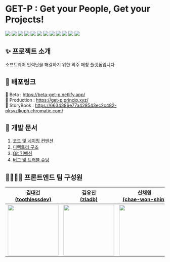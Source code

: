 # GET-P : Get your People, Get your Projects!

<span>
<img src="https://img.shields.io/badge/typescript-3178C6?style=for-the-badge&logo=typescript&logoColor=white"/>
<img src="https://img.shields.io/badge/vite-646CFF?style=for-the-badge&logo=vite&logoColor=white"/>
<img src="https://img.shields.io/badge/react-61DAFB?style=for-the-badge&logo=react&logoColor=white"/>
<img src="https://img.shields.io/badge/redux-764ABC?style=for-the-badge&logo=redux&logoColor=white"/>
<img src="https://img.shields.io/badge/tanstack_query-FF4154?style=for-the-badge&logo=reactquery&logoColor=white"/>
<img src="https://img.shields.io/badge/emotion_styled-DB7093?style=for-the-badge&logo=styledcomponents&logoColor=white"/>
<img src="https://img.shields.io/badge/storybook-FF4785?style=for-the-badge&logo=storybook&logoColor=white"/>
<img src="https://img.shields.io/badge/jest-C21325?style=for-the-badge&logo=jest&logoColor=white"/>
<img src="https://img.shields.io/badge/cypress-69D3A7?style=for-the-badge&logo=cypress&logoColor=white"/>
<img src="https://img.shields.io/badge/docker-2496ED?style=for-the-badge&logo=docker&logoColor=white"/>
<img src="https://img.shields.io/badge/github_actions-2088FF?style=for-the-badge&logo=githubactions&logoColor=white"/>
<img src="https://img.shields.io/badge/jira-0052CC?style=for-the-badge&logo=jira&logoColor=white"/>
</span>

<br/>

## ✨ 프로젝트 소개

소프트웨어 인력난을 해결하기 위한 외주 매칭 플랫폼입니다

## 🔗 배포링크

🧪 Beta : https://beta-get-p.netlify.app/ <br/>
🚚 Production : https://get-p.princip.xyz/ <br/>
🎨 StoryBook : https://6634386e77a428543ec2c482-pksvzlkuph.chromatic.com/ <br/>

## 📖 개발 문서

1. [코드 및 네이밍 컨벤션](https://github.com/Principes-Artis-Mechanicae/get-p-frontend/wiki/%F0%9F%93%96-%EC%BD%94%EB%93%9C-%EB%B0%8F-%EB%84%A4%EC%9D%B4%EB%B0%8D-%EC%BB%A8%EB%B2%A4%EC%85%98)
2. [디렉토리 구조](https://github.com/Principes-Artis-Mechanicae/get-p-frontend/wiki/%F0%9F%93%96-%EB%94%94%EB%A0%89%ED%86%A0%EB%A6%AC-%EA%B5%AC%EC%A1%B0)
3. [Git 컨벤션](https://github.com/Principes-Artis-Mechanicae/get-p-frontend/wiki/%F0%9F%93%96-Git-Convention)
4. [버그 및 트러블 슈팅](https://github.com/Principes-Artis-Mechanicae/get-p-frontend/wiki/%F0%9F%94%A7-%EB%B2%84%EA%B7%B8-%EB%B0%8F-%ED%8A%B8%EB%9F%AC%EB%B8%94-%EC%8A%88%ED%8C%85)

## 👩‍👩‍👧‍👦 프론트엔드 팀 구성원

| [김대건<br/>(toothlessdev)](https://github.com/toothlessdev)                    | [김유진<br/>(zladb)](https://github.com/zladb)                                  | [신채원<br/>(chae-won-shin)](https://github.com/chae-won-shin)                  | [조민주<br/>(chominju02)](https://github.com/chominju02)                         |
| ------------------------------------------------------------------------------- | ------------------------------------------------------------------------------- | ------------------------------------------------------------------------------- | -------------------------------------------------------------------------------- |
| <img src="https://avatars.githubusercontent.com/u/52105661?v=4" width="160px"/> | <img src="https://avatars.githubusercontent.com/u/68093782?v=4" width="160px"/> | <img src="https://avatars.githubusercontent.com/u/96687276?v=4" width="160px"/> | <img src="https://avatars.githubusercontent.com/u/120126604?v=4" width="160px"/> |
